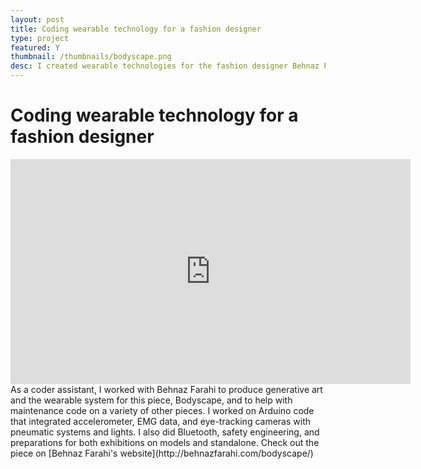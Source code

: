 ```yaml
---
layout: post
title: Coding wearable technology for a fashion designer
type: project
featured: Y
thumbnail: /thumbnails/bodyscape.png
desc: I created wearable technologies for the fashion designer Behnaz Farahi who creates internationally exhibited pieces that feature advanced manufacturing and feats of engineering in order to critically examine issues in technology, feminism, transhumanism, and self.
---
```

# Coding wearable technology for a fashion designer

<iframe title="vimeo-player" src="https://player.vimeo.com/video/220150348" width="640" height="360" frameborder="0" allowfullscreen></iframe>
As a coder assistant, I worked with Behnaz Farahi to produce generative art and the wearable system for this piece, Bodyscape, and to help with maintenance code on a variety of other pieces. I worked on Arduino code that integrated accelerometer, EMG data, and eye-tracking cameras with pneumatic systems and lights. I also did Bluetooth, safety engineering, and preparations for both exhibitions on models and standalone. Check out the piece on [Behnaz Farahi's website](http://behnazfarahi.com/bodyscape/)

